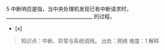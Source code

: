 5
中断响应是指，当中央处理机发现已有中断请求时，____________________________________ 的过程。
- [x]  

> 知识点：中断、异常与系统调用。
> 出处：网络
> 难度：1
> 解释
